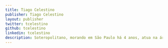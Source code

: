 ```yaml
---
title: Tiago Celestino
publisher: Tiago Celestino
layout: publisher
twitter: tcelestino
github: tcelestino
linkedin: tcelestino
description: Soteropolitano, morando em São Paulo há 4 anos, atua na área de desenvolvimento web desde de 2006. Aficionando por tecnologia e seus derivados, lida tanto com front-end e back-end, sempre em busca de conhecimento. Atualmente é desenvolvedor front-end no Elo7.
---
```

